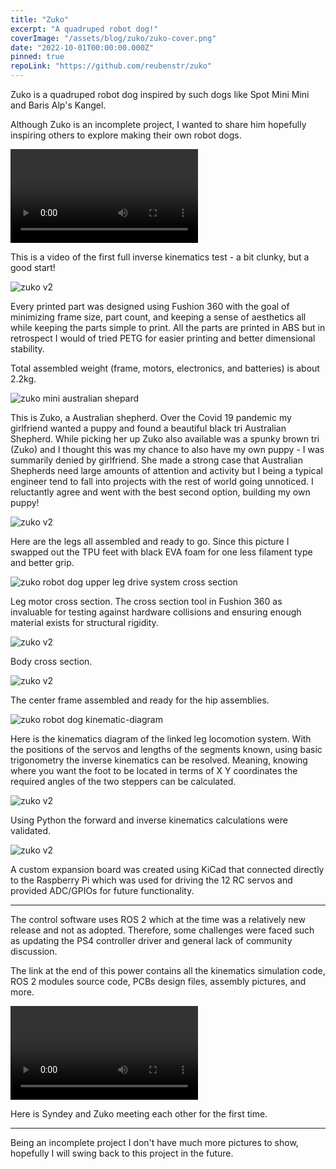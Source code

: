 ```yaml
---
title: "Zuko"
excerpt: "A quadruped robot dog!"
coverImage: "/assets/blog/zuko/zuko-cover.png"
date: "2022-10-01T00:00:00.000Z"
pinned: true
repoLink: "https://github.com/reubenstr/zuko"
---
```


Zuko is a quadruped robot dog inspired by such dogs like Spot Mini Mini and Baris Alp's Kangel.

Although Zuko is an incomplete project, I wanted to share him hopefully inspiring others to explore making their own robot dogs.


![zuko robot dog motion test](/assets/blog/zuko/videos/zuko-v2.1-first-time-standing-kinematics-test.mp4)

This is a video of the first full inverse kinematics test - a bit clunky, but a good start!

![zuko v2](/assets/blog/zuko/zuko-v2.1-printed-parts-exploded.jpg)

Every printed part was designed using Fushion 360 with the goal of minimizing frame size, part count, and keeping a sense of aesthetics all while keeping the parts simple to print. All the parts are printed in ABS but in retrospect I would of tried PETG for easier printing and better dimensional stability.

Total assembled weight (frame, motors, electronics, and batteries) is about 2.2kg.

![zuko mini australian shepard](/assets/blog/zuko/zuko-mini-australian-shepard.jpg)

This is Zuko, a Australian shepherd. Over the Covid 19 pandemic my girlfriend wanted a puppy and found a beautiful black tri Australian Shepherd. While picking her up Zuko also available was a spunky brown tri (Zuko) and I thought this was my chance to also have my own puppy - I was summarily denied by girlfriend. She made a strong case that Australian Shepherds need large amounts of attention and activity but I being a typical engineer tend to fall into projects with the rest of world going unnoticed. I reluctantly agree and went with the best second option, building my own puppy!

![zuko v2](/assets/blog/zuko/zuko-v2.1-robot-dog-legs-assembled.jpg)

Here are the legs all assembled and ready to go. Since this picture I swapped out the TPU feet with black EVA foam for one less filament type and better grip.

![zuko robot dog upper leg drive system cross section](/assets/blog/zuko/zuko-robot-dog-upper-leg-drive-system-cross-section.png)

Leg motor cross section. The cross section tool in Fushion 360 as invaluable for testing against hardware collisions and ensuring enough material exists for structural rigidity.

![zuko v2](/assets/blog/zuko/zuko-v2.2-cad-render-side-cross-section.png)

Body cross section.

![zuko v2](/assets/blog/zuko/zuko-v2.1-center-frame-assembled.jpg)

The center frame assembled and ready for the hip assemblies.

![zuko robot dog kinematic-diagram](/assets/blog/zuko/linked-leg-kinematic-diagram.png)

Here is the kinematics diagram of the linked leg locomotion system. With the positions of the servos and lengths of the segments known, using basic trigonometry the inverse kinematics can be resolved. Meaning, knowing where you want the foot to be located in terms of X Y coordinates the required angles of the two steppers can be calculated.

![zuko v2](/assets/blog/zuko/forward-kinematics-simulation-result.png)

Using Python the forward and inverse kinematics calculations were validated.

![zuko v2](/assets/blog/zuko/expansion-board-prototype-render.png)

A custom expansion board was created using KiCad that connected directly to the Raspberry Pi which was used for driving the 12 RC servos and provided ADC/GPIOs for future functionality.

<hr />

The control software uses ROS 2 which at the time was a relatively new release and not as adopted. Therefore, some challenges were faced such as updating the PS4 controller driver and general lack of community discussion. 

The link at the end of this power contains all the kinematics simulation code, ROS 2 modules source code, PCBs design files, assembly pictures, and more.

![zuko robot dog motion test](/assets/blog/zuko/videos/zuko-v2.1-defending-himself-against-sydney.mp4)

Here is Syndey and Zuko meeting each other for the first time.

<hr />

Being an incomplete project I don't have much more pictures to show, hopefully I will swing back to this project in the future.